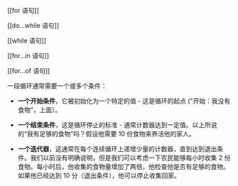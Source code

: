 [[for 语句]]

[[do...while 语句]]

[[while 语句]]

[[for...in 语句]]

[[for...of 语句]]

一段循环通常需要一个或多个条件：

- **一个开始条件**，它被初始化为一个特定的值 - 这是循环的起点 ("开始：我没有食物”，上面）。

-   **一个结束条件**，这是循环停止的标准 - 通常计数器达到一定值。以上所说的“我有足够的食物”吗？假设他需要 10 份食物来养活他的家人。

-   **一个迭代器**，这通常在每个连续循环上递增少量的计数器，直到达到退出条件。我们以前没有明确说明，但是我们可以考虑一下农民能够每小时收集 2 份食物。每小时后，他收集的食物量增加了两倍，他检查他是否有足够的食物。如果他已经达到 10 分（退出条件），他可以停止收集回家。